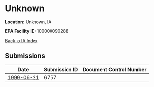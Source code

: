 # Unknown

**Location:** Unknown, IA

**EPA Facility ID:** 100000090288

[Back to IA Index](../../index.md)

## Submissions

| Date | Submission ID | Document Control Number |
|------|--------------|-------------------------|
| [1999-06-21](submissions/6757.md) | 6757 |  |
